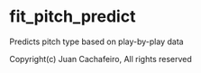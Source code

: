 # fit_pitch_predict
Predicts pitch type based on play-by-play data

Copyright(c) Juan Cachafeiro, All rights reserved
